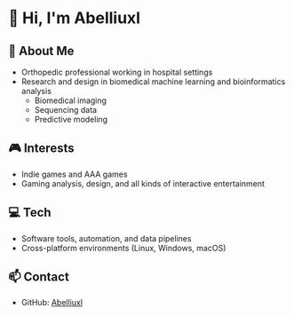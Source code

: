 # 👋 Hi, I'm Abelliuxl

## 🏥 About Me
- Orthopedic professional working in hospital settings  
- Research and design in biomedical machine learning and bioinformatics analysis  
  - Biomedical imaging  
  - Sequencing data  
  - Predictive modeling  

## 🎮 Interests
- Indie games and AAA games  
- Gaming analysis, design, and all kinds of interactive entertainment  

## 💻 Tech
- Software tools, automation, and data pipelines  
- Cross-platform environments (Linux, Windows, macOS)  

## 📫 Contact
- GitHub: [Abelliuxl](https://github.com/Abelliuxl)
